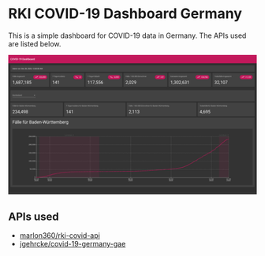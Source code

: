 # RKI COVID-19 Dashboard Germany

This is a simple dashboard for COVID-19 data in Germany. The APIs used are listed below.

![Screenshot](docs/img/screenshot.png)

## APIs used
* [marlon360/rki-covid-api](https://github.com/marlon360/rki-covid-api)
* [jgehrcke/covid-19-germany-gae](https://github.com/jgehrcke/covid-19-germany-gae)